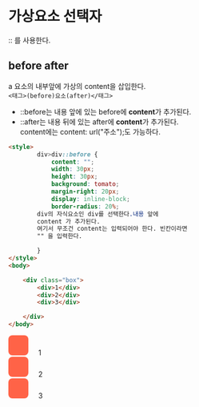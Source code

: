 # 가상요소 선택자  
:: 를 사용한다.  

## before after
a 요소의 내부앞에 가상의 content을 삽입한다.  
```<태그>(before)요소(after)</태그>```
- ::before는 내용 앞에 있는 before에 **content**가 추가된다.  
- ::after는 내용 뒤에 있는 after에 **content**가 추가된다.  
content에는 content: url("주소");도 가능하다.
```html
<style>
        div>div::before {
            content: "";
            width: 30px;
            height: 30px;
            background: tomato;
            margin-right: 20px;
            display: inline-block;
            border-radius: 20%;
        div의 자식요소인 div를 선택한다.내용 앞에 
        content 가 추가된다.
        여기서 무조건 content는 입력되어야 한다. 빈칸이라면
        "" 을 입력한다.

        }
</style>
<body>

    <div class="box">
        <div>1</div>
        <div>2</div>
        <div>3</div>

    </div>
</body>
```  

<style>
        .box>div::before {
            content: "";
            width: 40px;
            height: 40px;
            background: tomato;
            margin-right: 20px;
            display: inline-block;
            border-radius: 20%;


        }
</style>

<body>
    <div class="box">
        <div>1</div>
        <div>2</div>
        <div>3</div>
    </div>
</body>


